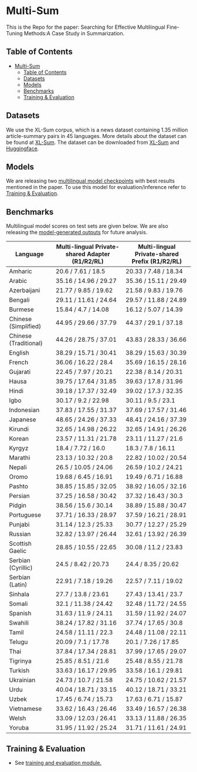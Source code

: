 # Multi-Sum
This is the Repo for the paper: Searching for Effective Multilingual Fine-Tuning Methods:A Case Study in Summarization.



## Table of Contents

- [Multi-Sum](#multi-sum)
  - [Table of Contents](#table-of-contents)
  - [Datasets](#datasets)
  - [Models](#models)
  - [Benchmarks](#benchmarks)
  - [Training & Evaluation](#training--evaluation)

## Datasets
We use the XL-Sum corpus, which is a news dataset containing 1.35 million article-summary pairs in 45 languages. More details about the dataset can be found at [XL-Sum](https://github.com/csebuetnlp/xl-sum). The dataset can be downloaded from [XL-Sum](https://github.com/csebuetnlp/xl-sum) and [Huggingface](https://huggingface.co/datasets/csebuetnlp/xlsum). 

## Models
We are releasing two [multilingual model checkpoints](https://drive.google.com/drive/u/0/folders/1xp9gGw4gZXFLhCMJC0kXwFMjwJk8plL2) with best results mentioned in the paper. To use this model for evaluation/inference refer to [Training & Evaluation](#training--evaluation).
  
## Benchmarks
Multilingual model scores on test sets are given below. We are also releasing the [model-generated outputs](https://drive.google.com/drive/u/0/folders/1Do7cavlN-h6qVXzf2Wa3io7GoEzLC5y3) for future analysis.

Language |Multi-lingual Private-shared Adapter (R1/R2/RL)|Multi-lingual Private-shared Prefix (R1/R2/RL)
---------|-----------------------------|-----------------------------
Amharic | 20.6 / 7.61 / 18.5 | 20.33 / 7.48 / 18.34
Arabic | 35.16 / 14.96 / 29.27 | 35.36 / 15.11 / 29.49
Azerbaijani | 21.77 / 9.85 / 19.62 | 21.58 / 9.83 / 19.76
Bengali | 29.11 / 11.61 / 24.64 | 29.57 / 11.88 / 24.89
Burmese | 15.84 / 4.7 / 14.08 | 16.12 / 5.07 / 14.39
Chinese (Simplified) | 44.95 / 29.66 / 37.79 | 44.37 / 29.1 / 37.18
Chinese (Traditional) | 44.26 / 28.75 / 37.01 | 43.83 / 28.33 / 36.66
English | 38.29 / 15.71 / 30.41 | 38.29 / 15.63 / 30.39
French | 36.06 / 16.22 / 28.4 | 35.69 / 16.15 / 28.16
Gujarati | 22.45 / 7.97 / 20.21 | 22.38 / 8.14 / 20.31
Hausa | 39.75 / 17.64 / 31.85 | 39.63 / 17.8 / 31.96
Hindi | 39.18 / 17.37 / 32.49 | 39.02 / 17.3 / 32.35
Igbo | 30.17 / 9.2 / 22.98 | 30.11 / 9.5 / 23.1
Indonesian | 37.83 / 17.55 / 31.37 | 37.69 / 17.57 / 31.46
Japanese | 48.65 / 24.26 / 37.33 | 48.41 / 24.16 / 37.39
Kirundi | 32.65 / 14.98 / 26.22 | 32.65 / 14.91 / 26.26
Korean | 23.57 / 11.31 / 21.78 | 23.11 / 11.27 / 21.6
Kyrgyz | 18.4 / 7.72 / 16.0 | 18.3 / 7.8 / 16.11
Marathi | 23.13 / 10.32 / 20.8 | 22.82 / 10.02 / 20.54
Nepali | 26.5 / 10.05 / 24.06 | 26.59 / 10.2 / 24.21
Oromo | 19.68 / 6.45 / 16.91 | 19.49 / 6.71 / 16.88
Pashto | 38.85 / 15.85 / 32.05 | 38.92 / 16.05 / 32.16
Persian | 37.25 / 16.58 / 30.42 | 37.32 / 16.43 / 30.3
Pidgin | 38.56 / 15.6 / 30.14 | 38.89 / 15.88 / 30.47
Portuguese | 37.71 / 16.33 / 28.97 | 37.59 / 16.21 / 28.91
Punjabi | 31.14 / 12.3 / 25.33 | 30.77 / 12.27 / 25.29
Russian | 32.82 / 13.97 / 26.44 | 32.61 / 13.92 / 26.39
Scottish Gaelic | 28.85 / 10.55 / 22.65 | 30.08 / 11.2 / 23.83
Serbian (Cyrillic) | 24.5 / 8.42 / 20.73 | 24.4 / 8.35 / 20.62
Serbian (Latin) | 22.91 / 7.18 / 19.26 | 22.57 / 7.11 / 19.02
Sinhala | 27.7 / 13.8 / 23.61 | 27.43 / 13.41 / 23.7
Somali | 32.1 / 11.38 / 24.42 | 32.48 / 11.72 / 24.55
Spanish | 31.63 / 11.9 / 24.11 | 31.59 / 11.92 / 24.07
Swahili | 38.24 / 17.82 / 31.16 | 37.74 / 17.65 / 30.8
Tamil | 24.58 / 11.11 / 22.3 | 24.48 / 11.08 / 22.11
Telugu | 20.09 / 7.1 / 17.78 | 20.1 / 7.26 / 17.85
Thai | 37.84 / 17.34 / 28.81 | 37.99 / 17.65 / 29.07
Tigrinya | 25.85 / 8.51 / 21.6 | 25.48 / 8.55 / 21.78
Turkish | 33.63 / 16.17 / 29.95 | 33.58 / 16.1 / 29.81
Ukrainian | 24.73 / 10.7 / 21.58 | 24.75 / 10.62 / 21.57
Urdu | 40.04 / 18.71 / 33.15 | 40.12 / 18.71 / 33.21
Uzbek | 17.45 / 6.74 / 15.73 | 17.63 / 6.71 / 15.87
Vietnamese | 33.62 / 16.43 / 26.46 | 33.49 / 16.57 / 26.38
Welsh | 33.09 / 12.03 / 26.41 | 33.13 / 11.88 / 26.35
Yoruba | 31.95 / 11.92 / 25.24 | 31.71 / 11.61 / 24.91

## Training & Evaluation
  * See [training and evaluation module.](seq2seq/)



